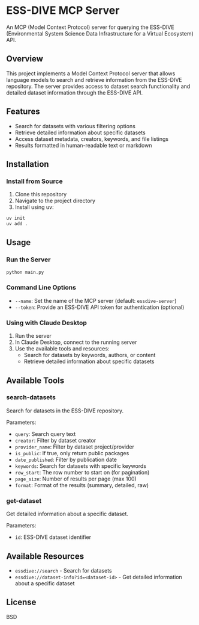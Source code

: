 # ESS-DIVE MCP Server

An MCP (Model Context Protocol) server for querying the ESS-DIVE (Environmental System Science Data Infrastructure for a Virtual Ecosystem) API.

## Overview

This project implements a Model Context Protocol server that allows language models to search and retrieve information from the ESS-DIVE repository. The server provides access to dataset search functionality and detailed dataset information through the ESS-DIVE API.

## Features

- Search for datasets with various filtering options
- Retrieve detailed information about specific datasets
- Access dataset metadata, creators, keywords, and file listings
- Results formatted in human-readable text or markdown

## Installation

### Install from Source

1. Clone this repository
2. Navigate to the project directory
3. Install using uv:

```bash
uv init
uv add .
```

## Usage

### Run the Server

```bash
python main.py
```

### Command Line Options

- `--name`: Set the name of the MCP server (default: `essdive-server`)
- `--token`: Provide an ESS-DIVE API token for authentication (optional)

### Using with Claude Desktop

1. Run the server
2. In Claude Desktop, connect to the running server
3. Use the available tools and resources:
   - Search for datasets by keywords, authors, or content
   - Retrieve detailed information about specific datasets

## Available Tools

### search-datasets

Search for datasets in the ESS-DIVE repository.

Parameters:
- `query`: Search query text
- `creator`: Filter by dataset creator
- `provider_name`: Filter by dataset project/provider
- `is_public`: If true, only return public packages
- `date_published`: Filter by publication date
- `keywords`: Search for datasets with specific keywords
- `row_start`: The row number to start on (for pagination)
- `page_size`: Number of results per page (max 100)
- `format`: Format of the results (summary, detailed, raw)

### get-dataset

Get detailed information about a specific dataset.

Parameters:
- `id`: ESS-DIVE dataset identifier

## Available Resources

- `essdive://search` - Search for datasets
- `essdive://dataset-info?id=<dataset-id>` - Get detailed information about a specific dataset

## License

BSD
